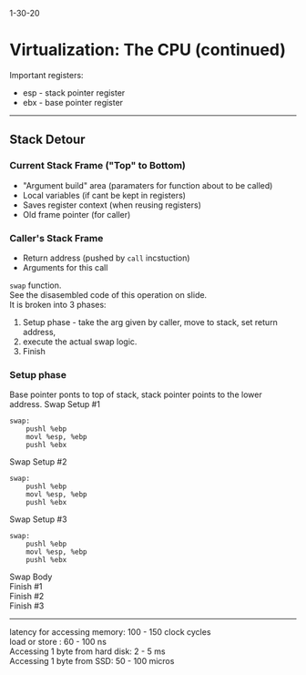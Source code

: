 1-30-20
# Virtualization: The CPU (continued)

Important registers:
* esp - stack pointer register
* ebx - base pointer register

----
## Stack Detour
### Current Stack Frame ("Top" to Bottom)
* "Argument build" area (paramaters for function about to be called)
* Local variables (if cant be kept in registers)
* Saves register context (when reusing registers)
* Old frame pointer (for caller) 

### Caller's Stack Frame
* Return address (pushed by `call` incstuction)
* Arguments for this call

`swap` function.<br>
See the disasembled code of this operation on slide.<br>
It is broken into 3 phases:
1. Setup phase - take the arg given by caller, move to stack, set return address,
2.  execute the actual swap logic.
3. Finish 

### Setup phase
Base pointer ponts to top of stack, stack pointer points to the lower address.
Swap Setup #1
```
swap:
    pushl %ebp
    movl %esp, %ebp
    pushl %ebx
```
Swap Setup #2
```
swap:
    pushl %ebp
    movl %esp, %ebp
    pushl %ebx
```
Swap Setup #3
```
swap:
    pushl %ebp
    movl %esp, %ebp
    pushl %ebx
```

Swap Body<br>
Finish #1<br>
Finish #2<br>
Finish #3<br>

---

latency for accessing memory: 100 - 150 clock cycles <br>
load or store : 60 - 100 ns<br>
Accessing 1 byte from hard disk: 2 - 5 ms<br>
Accessing 1 byte from SSD: 50 - 100 micros<br>